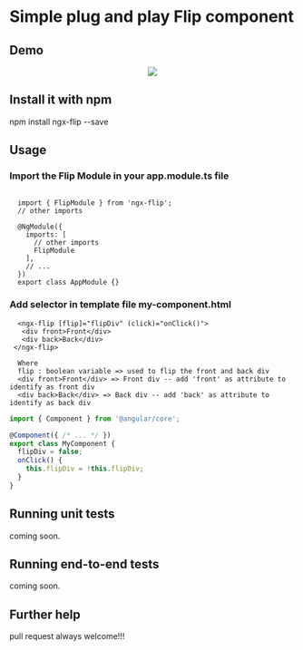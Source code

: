 

# Simple plug and play Flip component

## Demo
<p align="center">
<img src ="https://github.com/ritsrivastava01/ngxFlip/blob/master/Flip.gif" /></p>

## Install it with npm
npm install ngx-flip --save

## Usage
### Import the Flip Module in your app.module.ts file
```
  
  import { FlipModule } from 'ngx-flip';
  // other imports 
  
  @NgModule({
    imports: [
      // other imports 
      FlipModule
    ],
    // ...
  })
  export class AppModule {}

```
### Add selector in template file my-component.html
```
  <ngx-flip [flip]="flipDiv" (click)="onClick()">
   <div front>Front</div>
   <div back>Back</div>
 </ngx-flip>
 
  Where
  flip : boolean variable => used to flip the front and back div
  <div front>Front</div> => Front div -- add 'front' as attribute to identify as front div
  <div back>Back</div> => Back div -- add 'back' as attribute to identify as back div
```

```typescript
import { Component } from '@angular/core';

@Component({ /* ... */ })
export class MyComponent {
  flipDiv = false;
  onClick() {
    this.flipDiv = !this.flipDiv;
  }
}
```

## Running unit tests

coming soon. 

## Running end-to-end tests

coming soon.

## Further help

pull request always welcome!!!
